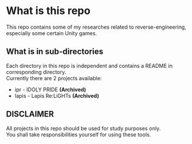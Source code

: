 # What is this repo 
This repo contains some of my researches related to reverse-engineering, especially some certain Unity games. 

## What is in sub-directories 
Each directory in this repo is independent and contains a README in corresponding directory.  
Currently there are 2 projects available: 

* ipr - IDOLY PRIDE **(Archived)**
* lapis - Lapis Re:LiGHTs **(Archived)**

## DISCLAIMER 
All projects in this repo should be used for study purposes only.  
You shall take responsibilities yourself for using these tools.  
